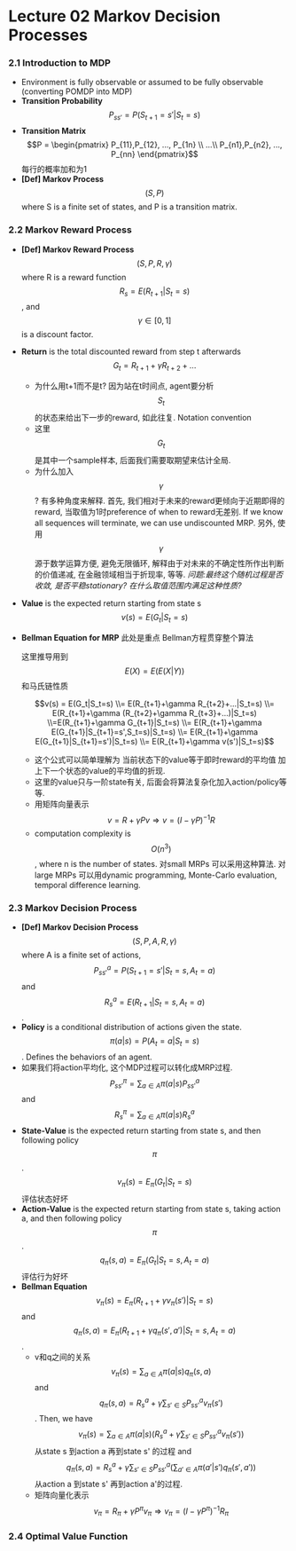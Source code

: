 # Lecture 02 Markov Decision Processes

### 2.1 Introduction to MDP

* Environment is fully observable or assumed to be fully observable \(converting POMDP into MDP\)
* **Transition Probability** $$P_{ss'} = P(S_{t+1}=s' | S_t = s)$$ 
* **Transition Matrix** $$P = \begin{pmatrix} P_{11},P_{12}, ..., P_{1n} \\ ...\\ P_{n1},P_{n2}, ..., P_{nn}  \end{pmatrix}$$ 每行的概率加和为1
* **\[Def\] Markov Process** $$(S, P)$$ where S is a finite set of states, and P is a transition matrix.

### 2.2 Markov Reward Process

* **\[Def\] Markov Reward Process** $$(S, P, R, \gamma) $$ where R is a reward function $$R_s = E(R_{t+1}|S_t=s)$$, and $$\gamma \in [0,1]$$is a discount factor.
* **Return** is the total discounted reward from step t afterwards $$G_t = R_{t+1}+\gamma R_{t+2} + ...$$ 
  * 为什么用t+1而不是t? 因为站在t时间点, agent要分析$$S_t$$的状态来给出下一步的reward, 如此往复. Notation convention
  * 这里$$G_t$$是其中一个sample样本, 后面我们需要取期望来估计全局.
  * 为什么加入$$\gamma$$? 有多种角度来解释. 首先, 我们相对于未来的reward更倾向于近期即得的reward, 当取值为1时preference of when to reward无差别. If we know all sequences will terminate, we can use undiscounted MRP. 另外, 使用$$\gamma$$源于数学运算方便, 避免无限循环, 解释由于对未来的不确定性所作出判断的价值递减, 在金融领域相当于折现率, 等等. _问题:最终这个随机过程是否收敛, 是否平稳stationary? 在什么取值范围内满足这种性质?_
* **Value** is the expected return starting from state s $$v(s)= E(G_t|S_t=s)$$ 
* **Bellman Equation for MRP**  此处是重点 Bellman方程贯穿整个算法

  这里推导用到 $$E(X)=E(E(X|Y))$$ 和马氏链性质

  $$v(s) = E(G_t|S_t=s)  \\= E(R_{t+1}+\gamma R_{t+2}+...|S_t=s)  \\=  E(R_{t+1}+\gamma (R_{t+2}+\gamma R_{t+3}+...)|S_t=s)  \\=E(R_{t+1}+\gamma G_{t+1}|S_t=s)  \\= E(R_{t+1}+\gamma E(G_{t+1}|S_{t+1}=s',S_t=s)|S_t=s)   \\= E(R_{t+1}+\gamma E(G_{t+1}|S_{t+1}=s')|S_t=s)  \\= E(R_{t+1}+\gamma v(s')|S_t=s)$$ 

  * 这个公式可以简单理解为 当前状态下的value等于即时reward的平均值 加上下一个状态的value的平均值的折现.
  * 这里的value只与一阶state有关,  后面会将算法复杂化加入action/policy等等.
  * 用矩阵向量表示 $$v = R+\gamma Pv \Rightarrow v=(I-\gamma P)^{-1}R$$ 
  * computation complexity is$$O(n^3)$$, where n is the number of states. 对small MRPs 可以采用这种算法. 对large MRPs 可以用dynamic programming, Monte-Carlo evaluation, temporal difference learning.

### 2.3 Markov Decision Process

* **\[Def\] Markov Decision Process** $$(S, P, A, R, \gamma) $$ where A is a finite set of actions, $$P^a_{ss'} = P(S_{t+1}=s' | S_t = s, A_t=a)$$ and  $$R^a_s = E(R_{t+1} | S_t = s, A_t=a)$$.
* **Policy** is a conditional distribution of actions given the state. $$\pi(a|s) = P(A_t=a | S_t = s)$$. Defines the behaviors of an agent. 
* 如果我们将action平均化, 这个MDP过程可以转化成MRP过程. $$P^\pi_{ss'} =\sum_{a \in A} \pi(a|s) P^a_{ss'}$$ and $$R^\pi_s =\sum_{a \in A} \pi(a|s) R^a_s$$ 
* **State-Value** is the expected return starting from state s, and then following policy $$\pi$$. $$v_\pi(s)= E_\pi(G_t|S_t=s)$$ 评估状态好坏
* **Action-Value** is the expected return starting from state s, taking action a, and then following policy $$\pi$$. $$q_\pi(s,a)= E_\pi(G_t|S_t=s, A_t=a)$$ 评估行为好坏
* **Bellman Equation** $$v_\pi(s)=E_\pi(R_{t+1}+\gamma v_\pi(s')|S_t=s)$$ and $$q_\pi(s,a)=E_\pi(R_{t+1}+\gamma q_\pi(s',a')|S_t=s,A_t=a)$$ .
  * v和q之间的关系 $$v_\pi(s)=\sum_{a \in A} \pi(a|s) q_\pi(s,a)$$ and $$q_\pi(s,a)=R^a_s+\gamma \sum_{s' \in S} P^a_{ss'}v_\pi(s')$$ . Then, we have $$v_\pi(s)=\sum_{a \in A} \pi(a|s) (R^a_s+\gamma \sum_{s' \in S} P^a_{ss'}v_\pi(s'))$$ 从state s 到action a 再到state s' 的过程 and $$q_\pi(s,a)=R^a_s+\gamma \sum_{s' \in S} P^a_{ss'}(\sum_{a' \in A} \pi(a'|s') q_\pi(s',a'))$$ 从action a 到state s' 再到action a'的过程.
  * 矩阵向量化表示  $$v_\pi = R_\pi+\gamma P^\pi v_\pi \Rightarrow v_\pi=(I-\gamma P^\pi)^{-1}R_\pi$$ 

### 2.4 Optimal Value Function











